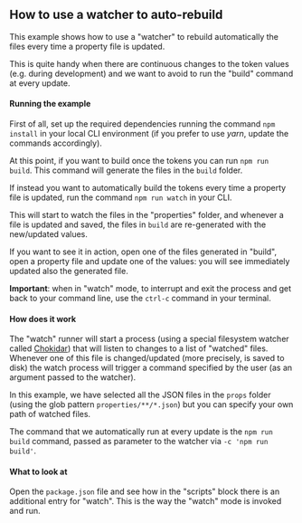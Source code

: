 ## How to use a watcher to auto-rebuild

This example shows how to use a "watcher" to rebuild automatically the files every time a property file is updated.

This is quite handy when there are continuous changes to the token values (e.g. during development) and we want to avoid to run the "build" command at every update.


#### Running the example

First of all, set up the required dependencies running the command `npm install` in your local CLI environment (if you prefer to use *yarn*, update the commands accordingly).

At this point, if you want to build once the tokens you can run `npm run build`. This command will generate the files in the `build` folder.

If instead you want to automatically build the tokens every time a property file is updated, run the command `npm run watch` in your CLI.

This will start to watch the files in the "properties" folder, and whenever a file is updated and saved, the files in `build` are re-generated with the new/updated values.

If you want to see it in action, open one of the files generated in "build", open a property file and update one of the values: you will see immediately updated also the generated file.

**Important**: when in "watch" mode, to interrupt and exit the process and get back to your command line, use the `ctrl-c` command in your terminal.

#### How does it work

The "watch" runner will start a process (using a special filesystem watcher called [Chokidar](https://github.com/paulmillr/chokidar)) that will listen to changes to a list of "watched" files. Whenever one of this file is changed/updated (more precisely, is saved to disk) the watch process will trigger a command specified by the user (as an argument passed to the watcher).

In this example, we have selected all the JSON files in the `props` folder (using the glob pattern `properties/**/*.json`) but you can specify your own path of watched files.

The command that we automatically run at every update is the `npm run build` command, passed as parameter to the watcher via `-c 'npm run build'`.

#### What to look at

Open the `package.json` file and see how in the "scripts" block there is an additional entry for "watch". This is the way the "watch" mode is invoked and run.
